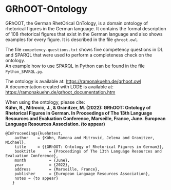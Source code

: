# GRhOOT-Ontology
GRhOOT, the German RhetOrical OnTology, is a domain ontology of rhetorical figures in the German language.
It contains the formal description of 108 rhetorical figures that exist in the German language and also shows examples for every figure. It is described in the file ```ghroot.owl```.

The file ```competency-questions.txt``` shows five competency questions in DL and SPARQL that were used to perform a completeness check on the ontology. \
An example how to use SPARQL in Python can be found in the file ```Python_SPARQL.py```.

The ontology is available at: https://ramonakuehn.de/grhoot.owl \
A documentation created with LODE is available at: https://ramonakuehn.de/grhoot_documentation.htm


When using the ontology, please cite: \
**Kühn, R., Mitrović, J., & Granitzer, M. (2022): GRhOOT: Ontology of Rhetorical Figures in German. In Proceedings of The 13th Language Resources and Evaluation Conference, Marseille, France, June. European Language Resources Association. (to appear)**

```
@InProceedings{kuehntest,
    author    = {Kühn, Ramona and Mitrović, Jelena and Granitzer, Michael},
    title     = {{GRhOOT: Ontology of Rhetorical Figures in German}},
    booktitle      = {Proceedings of The 13th Language Resources and Evaluation Conference},
    month          = {June},
    year           = {2022},
    address        = {Marseille, France},
    publisher      = {European Language Resources Association},
    notes = {to appear}
   }
```
